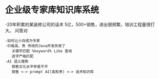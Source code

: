 # 企业级专家库知识库系统
  
  -20年积累的某装修公司的话术
    5亿，500+销售，进出很频繁，培训工程量很打大。
    问答对

    -如何让小白成为专家
    -价格高、贵 传统的Java开发失效了
       关键字匹配 %keyword% Like 查询
       逐字严格匹配
    -AI 语义搜索
       销售文化水平参差不齐
       销售 <-> prompt AI(高和贵) <-> 话术知识库
